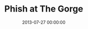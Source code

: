 ---
layout: post
date:   2013-07-27 00:00:00
title: Phish at The Gorge
categories: fun
picture: /assets/fun/phishgorge.jpg
summary: July 27, 2013</br>Phish live at The Gorge Amphitheater in George, WA
---
